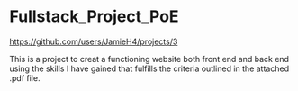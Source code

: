# Fullstack_Project_PoE

https://github.com/users/JamieH4/projects/3

This is a project to creat a functioning website both front end and back end using the skills I have gained that fulfills the criteria outlined in the attached .pdf file.
